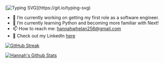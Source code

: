 [![Typing SVG](https://readme-typing-svg.herokuapp.com?color=%2336BCF7&size=40&vCenter=true&lines=Hi+%F0%9F%91%8B%2C+I'm+Hannah!)](https://git.io/typing-svg)

- 🔭 I’m currently working on getting my first role as a software engineer.
- 🌱 I’m currently learning Python and becoming more familiar with Next!
- 📫 How to reach me: hannahwhelan256@gmail.com
- 💬 Check out my LinkedIn [here](https://www.linkedin.com/in/hannah-whelan-196666224/)

[![GitHub Streak](http://github-readme-streak-stats.herokuapp.com?user=HWhelan256&theme=algolia&date_format=j%20M%5B%20Y%5D)](https://git.io/streak-stats)

<a href="https://github.com/tinytecher/github-readme-stats"><img alt="Hannah's Github Stats" src="https://github-readme-stats.vercel.app/api?username=hwhelan256&theme=algolia&show_icons=true&count_private=true" /></a>
